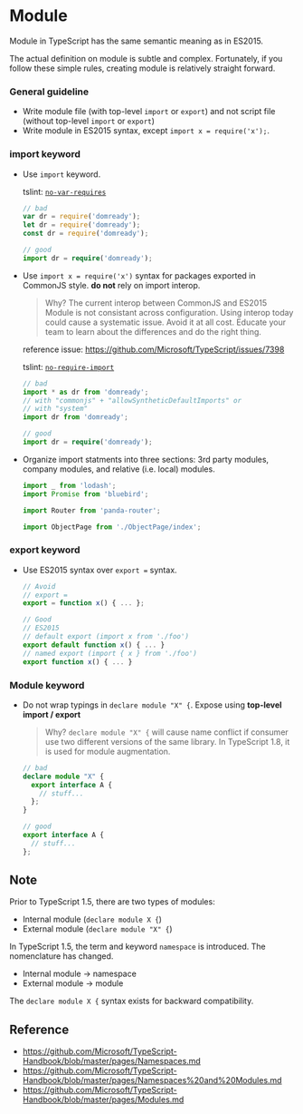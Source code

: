 # Module
Module in TypeScript has the same semantic meaning as in ES2015.

The actual definition on module is subtle and complex.
Fortunately, if you follow these simple rules, creating module is relatively straight forward.

### General guideline
- Write module file (with top-level `import` or `export`) and not script file (without top-level `import` or `export`)
- Write module in ES2015 syntax, except `import x = require('x');`.

### import keyword
- Use `import` keyword.

  tslint: [`no-var-requires`](tslint.md#no-var-requires-native)

  ```ts
  // bad
  var dr = require('domready');
  let dr = require('domready');
  const dr = require('domready');

  // good
  import dr = require('domready');
  ```

- Use `import x = require('x')` syntax for packages exported in CommonJS style. **do not** rely on import interop.

  > Why? The current interop between CommonJS and ES2015 Module is not consistant across configuration.
  > Using interop today could cause a systematic issue.
  > Avoid it at all cost.
  > Educate your team to learn about the differences and do the right thing.
  
  reference issue: https://github.com/Microsoft/TypeScript/issues/7398

  tslint: [`no-require-import`](tslint.md#no-require-imports-native)

  ```ts
  // bad
  import * as dr from 'domready';
  // with "commonjs" + "allowSyntheticDefaultImports" or 
  // with "system"
  import dr from 'domready'; 

  // good
  import dr = require('domready');
  ```

- Organize import statments into three sections: 3rd party modules, company modules, and relative (i.e. local) modules.

  ```ts
  import _ from 'lodash';
  import Promise from 'bluebird';

  import Router from 'panda-router';

  import ObjectPage from './ObjectPage/index';
  ```

### export keyword
- Use ES2015 syntax over `export =` syntax.

  ```ts
  // Avoid
  // export =
  export = function x() { ... };

  // Good
  // ES2015
  // default export (import x from './foo')
  export default function x() { ... }
  // named export (import { x } from './foo')
  export function x() { ... }
  ```

### Module keyword
- Do not wrap typings in `declare module "X" {`. Expose using **top-level import / export**

  > Why? `declare module "X" {` will cause name conflict if consumer use two different versions of the same library.
  > In TypeScript 1.8, it is used for module augmentation.

  ```ts
  // bad
  declare module "X" {
    export interface A {
      // stuff...
    };
  }

  // good
  export interface A {
    // stuff...
  };
  ```

## Note
Prior to TypeScript 1.5, there are two types of modules:
- Internal module (`declare module X {`)
- External module (`declare module "X" {`)

In TypeScript 1.5, the term and keyword `namespace` is introduced.
The nomenclature has changed.
- Internal module -> namespace
- External module -> module

The `declare module X {` syntax exists for backward compatibility.

## Reference
- https://github.com/Microsoft/TypeScript-Handbook/blob/master/pages/Namespaces.md
- https://github.com/Microsoft/TypeScript-Handbook/blob/master/pages/Namespaces%20and%20Modules.md
- https://github.com/Microsoft/TypeScript-Handbook/blob/master/pages/Modules.md
